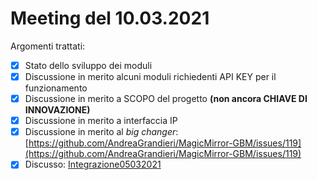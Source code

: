 # Meeting del 10.03.2021

Argomenti trattati:

- [x] Stato dello sviluppo dei moduli
- [x] Discussione in merito alcuni moduli richiedenti API KEY per il funzionamento
- [x] Discussione in merito a SCOPO del progetto __(non ancora CHIAVE DI INNOVAZIONE)__
- [x] Discussione in merito a interfaccia IP
- [x] Discussione in merito al _big changer_: [https://github.com/AndreaGrandieri/MagicMirror-GBM/issues/119](https://github.com/AndreaGrandieri/MagicMirror-GBM/issues/119)
- [x] Discusso: [Integrazione05032021](./Integrazione05032021%20(risolto).md)
